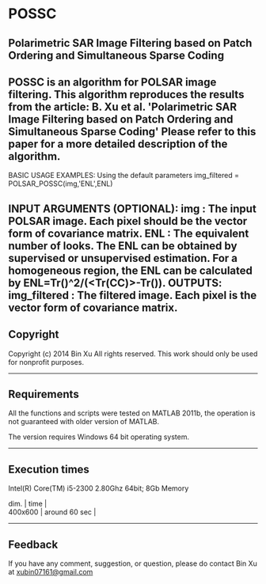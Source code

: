 # POSSC
Polarimetric SAR Image Filtering based on Patch Ordering and Simultaneous Sparse Coding
-------------------------------------------------------------------
POSSC is an algorithm for POLSAR image filtering.
This algorithm reproduces the results from the article:
    B. Xu et al. 'Polarimetric SAR Image Filtering based on Patch Ordering and Simultaneous Sparse Coding'
Please refer to this paper for a more detailed description of the algorithm.
-------------------------------------------------------------------
BASIC USAGE EXAMPLES:
Using the default parameters
    img_filtered = POLSAR_POSSC(img,'ENL',ENL)

INPUT ARGUMENTS (OPTIONAL):
    img : The input POLSAR image. Each pixel should be the vector form of covariance matrix.
    ENL : The equivalent number of looks. The ENL can be obtained by supervised or unsupervised estimation. For a homogeneous             region, the ENL can be calculated by ENL=Tr(<C>)^2/(<Tr(CC)>-Tr(<C><C>)).
OUTPUTS:
    img_filtered  : The filtered image. Each pixel is the vector form of covariance matrix.
-------------------------------------------------------------------
 Copyright
-------------------------------------------------------------------

Copyright (c) 2014 Bin Xu
All rights reserved.
This work should only be used for nonprofit purposes.

-------------------------------------------------------------------
 Requirements
-------------------------------------------------------------------

All the functions and scripts were tested on MATLAB 2011b,
the operation is not guaranteed with older version of MATLAB.

The version requires Windows 64 bit operating system.

-------------------------------------------------------------------
 Execution times
-------------------------------------------------------------------
Intel(R) Core(TM) i5-2300 2.80Ghz 64bit; 8Gb Memory

dim.    |      time      |  
400x600 |  around 60 sec |  

-------------------------------------------------------------------
 Feedback
-------------------------------------------------------------------

If you have any comment, suggestion, or question, please do
contact Bin Xu at xubin07161@gmail.com
